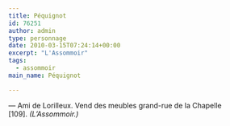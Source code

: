 ```yaml
---
title: Péquignot
id: 76251
author: admin
type: personnage
date: 2010-03-15T07:24:14+00:00
excerpt: "L'Assommoir"
tags:
  - assommoir
main_name: Péquignot

---
```

— Ami de Lorilleux. Vend des meubles grand-rue de la Chapelle [109]. _(L&rsquo;Assommoir.)_